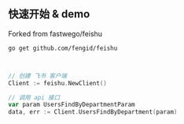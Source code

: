 ## 快速开始 & demo
Forked from fastwego/feishu

```shell script
go get github.com/fengid/feishu
```
```go


// 创建 飞书 客户端
Client := feishu.NewClient()

// 调用 api 接口
var param UsersFindByDepartmentParam
data, err := Client.UsersFindByDepartment(param)
```